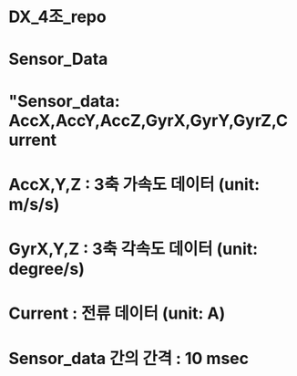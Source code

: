 # DX_4조_repo
# Sensor_Data
# "Sensor_data: AccX,AccY,AccZ,GyrX,GyrY,GyrZ,Current
# AccX,Y,Z : 3축 가속도 데이터 (unit: m/s/s)
# GyrX,Y,Z : 3축 각속도 데이터 (unit: degree/s)
# Current  : 전류 데이터 (unit: A)

# Sensor_data 간의 간격 : 10 msec

